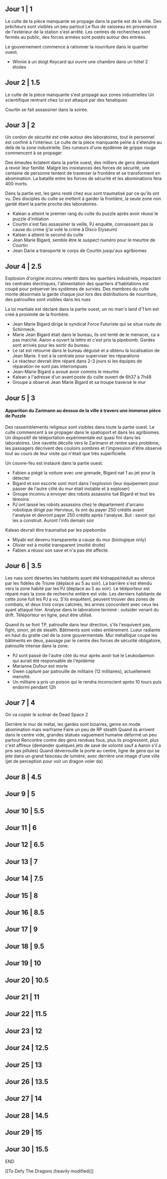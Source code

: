 ## Jour 1 | 1

Le culte de la pièce manquante se propage dans la partie est de la ville.
Des prêcheurs sont visibles un peu partout
Le flux de vaisseau en provenance de l'extérieur de la station s'est arrêté.
Les centres de recherches sont fermés au public, des forces armées sont postés autour des entrées.

Le gouvernement commence à rationner la nourriture dans le quartier ouest.

- Winnie à un doigt Keycard qui ouvre une chambre dans un hôtel 2 étoiles 
## Jour 2 | 1.5

Le culte de la pièce manquante s'est propagé aux zones industrielles
Un scientifique rentrant chez lui est attaqué par des fanatiques

Courtin se fait assassiner dans la soirée.
## Jour 3 | 2

Un cordon de sécurité est crée autour des laboratoires, tout le personnel est confiné à l'intérieur.
Le culte de la pièce manquante peine à s'étendre au delà de la zone industrielle.
Des rumeurs d'une épidémie de grippe rouge commencent à se propager

Des émeutes éclatent dans la partie ouest, des milliers de gens demandant à revoir leur famille.
Malgré les insistances des forces de sécurité, une centaine de personne tentent de traverser la frontière et se transforment en abomination.
La bataille entre les forces de sécurité et les abominations fera 400 morts. 

Dans la partie est, les gens resté chez eux sont traumatisé par ce qu'ils ont vu. Des disciples du culte se mettent à garder la frontière, la seule zone non gardé étant la partie proche des laboratoires.

- Kalean a atteint le premier rang du culte du puzzle après avoir réussi le puzzle d'initiation
- Courtin s'est fais assassiner la veille, PJ enquête, connaissent pas la cause du crime (j'ai volé le crime à Disco Elyseum)
- Kalean a atteint le second du culte
- Jean Marie Bigard, semble être le suspect numéro pour le meurtre de Courtin
- Jean Darie a transporté le corps de Courtin jusqu'aux agribiomes
## Jour 4 | 2.5

Explosion d'origine inconnu retentit dans les quartiers industriels, impactant les centrales électriques, l'alimentation des quartiers d'habitations est coupé pour préserver les systèmes de survies. 
Des membres du culte monte désormais la garde chaque jour lors des distributions de nourriture, des patrouilles sont visibles dans les rues

La loi martiale est déclaré dans la partie ouest, un no man's land d'1 km est créé à proximité de la frontière. 

- Jean Marie Bigard dirige le syndicat Force Futuriste qui se situe route de Schirmeck. 
- Marie Jean Bigard était dans le bureau, ils ont tenté de le menacer, ca a pas marché. Aaron a ouvert la lettre et c'est pris la pipebomb. Gardes sont arrivés pour les sortir du bureau.
- Le rat est retourné dans le bureau déguisé et a obtenu la localisation de Jean Marie. Il est à la centrale pour superviser les réparations
- Le réacteur devrait être réparé dans 2-3 jours si les équipes de réparation ne sont pas interrompues
- Jean-Marie Bigard a avoué avoir commis le meurtre
- Kalean a l'adresse d'un avant poste du culte ouvert de 6h37 à 7h48
- Groupe a observé Jean Marie Bigard et sa troupe traversé le mur
## Jour 5 | 3
#### Apparition du Zarimann au dessus de la ville à travers une immense pièce de Puzzle

Des rassemblements religieux sont visibles dans toute la partie ouest. Le culte commencent à se propager dans le spatioport et dans les agribiomes.
Un dispositif de téléportation expérimentale est quasi fini dans les laboratoires.
Une navette décolle vers le Zarimann et rentre sans problème, les passagers décrivent des couloirs sombres et l'impression d'être observé tout au cours de leur visite qui n'était que très superficielle.

Un couvre-feu est instauré dans la partie ouest.

- Fabien a piégé la voiture avec une grenade, Bigard nat 1 au jet pour la détecter
- Bigard et son escorte sont mort dans l'explosion (leur équipement pour passer de l'autre côté du mur était instable et à exploser)
- Groupe inconnu a envoyer des robots assassins tué Bigard et tout les témoins
- PJ ont laissé les robots assassins chez le département d'arcano robotique dirigé par Hervieux, ils ont du payer 250 crédits avant l'analyse et devront payer 250 crédits après l'analyse. But : savoir qui les a construit. Auront l'info demain soir

Kalean devrait être traumatisé par les pipebombs

- Miyabi est devenu transparente a cause du mur (biologique only)
- Olivier est à moitié transparent (moitié droite)
- Fabien a réussi son save et n'a pas été affecté.
## Jour 6 | 3.5

Les rues sont désertes les habitants ayant été kidnappé/réduit au silence par les fidèles de Triune (déplacé au 5 au soir).
La barrière s'est étendu vers la zone habité par les PJ (déplacé au 5 au soir).
Le téléporteur est réparé mais la zone de recherche entière est vide. 
Les derniers habitants de cette zone fuit les PJ a vu.
S'ils enquêtent, peuvent trouver des zones de combats, et deux trois corps calcinés, les armes concordent avec ceux les ayant attaqué hier.
Analyse dans le laboratoire terminé : outsider venant du drift.
Téléporteur en ligne, peut être utilisé.

Quand ils se font TP, patrouille dans leur direction, s'ils l'esquivent pas, fight, sinon, jet de stealth. 
Bâtiments sont vides entièrement.
Lueur radiante en haut du gratte ciel de la zone gouvermentale.
Mur métallique coupe les bâtiments en deux, passage par le centre des forces de sécurité obligatoire, patrouille intense dans la zone. 
- PJ sont passé de l'autre côté du mur après avoir tué le Leukodaemon qui aurait été responsable de l'épidémie
- Marianne Dufour est morte
- Gwen capturé par patrouille de militaire (12 militaires), actuellement menotté. 
- Un militaire a pris un poison qui le rendra inconscient après 10 tours puis endormi pendant 12h
## Jour 7 | 4

On va copier le scénar de Dead Space 2

Derrière le mur de métal, les gardes sont bizarres, genre en mode abomination mais warframe
Faire un peu de RP stealth
Quand ils arrivent dans le centre vide, grandes statues vaguement humaine déformé un peu partout 
Rencontre contre des gens rendues fous, plus ils progressent, plus c'est affreux (demander quelques jets de save de volonté sauf a Aaron s'il a pris ses pillules)
Quand déverrouille la porte au centre, ligne de gens qui se jete dans un grand faisceau de lumière, avec derrière une image d'une ville (jet de perception pour voir un dragon voler da)
## Jour 8 | 4.5

## Jour 9 | 5

## Jour 10 | 5.5

## Jour 11 | 6

## Jour 12 | 6.5

## Jour 13 | 7

## Jour 14 | 7.5

## Jour 15 | 8

## Jour 16 | 8.5

## Jour 17 | 9

## Jour 18 | 9.5

## Jour 19 | 10

## Jour 20 | 10.5

## Jour 21 | 11

## Jour 22 | 11.5

## Jour 23 | 12

## Jour 24 | 12.5

## Jour 25 | 13

## Jour 26 | 13.5

## Jour 27 | 14

## Jour 28 | 14.5

## Jour 29 | 15

## Jour 30 | 15.5

END

[[To Defy The Dragons (heavily modified)]]

